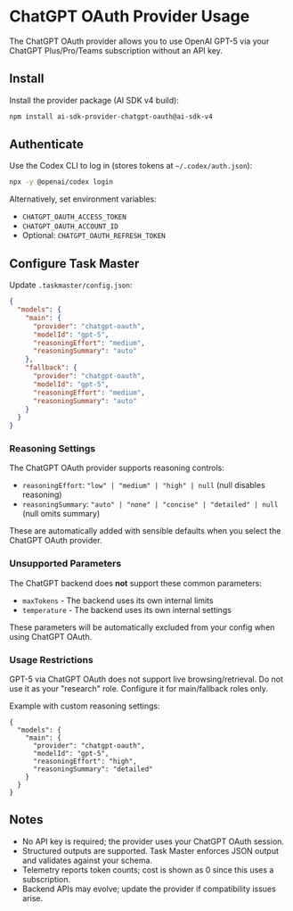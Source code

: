 # ChatGPT OAuth Provider Usage

The ChatGPT OAuth provider allows you to use OpenAI GPT-5 via your ChatGPT Plus/Pro/Teams subscription without an API key.

## Install

Install the provider package (AI SDK v4 build):

```bash
npm install ai-sdk-provider-chatgpt-oauth@ai-sdk-v4
```

## Authenticate

Use the Codex CLI to log in (stores tokens at `~/.codex/auth.json`):

```bash
npx -y @openai/codex login
```

Alternatively, set environment variables:

- `CHATGPT_OAUTH_ACCESS_TOKEN`
- `CHATGPT_OAUTH_ACCOUNT_ID`
- Optional: `CHATGPT_OAUTH_REFRESH_TOKEN`

## Configure Task Master

Update `.taskmaster/config.json`:

```json
{
  "models": {
    "main": {
      "provider": "chatgpt-oauth",
      "modelId": "gpt-5",
      "reasoningEffort": "medium",
      "reasoningSummary": "auto"
    },
    "fallback": {
      "provider": "chatgpt-oauth",
      "modelId": "gpt-5",
      "reasoningEffort": "medium",
      "reasoningSummary": "auto"
    }
  }
}
```

### Reasoning Settings

The ChatGPT OAuth provider supports reasoning controls:

- `reasoningEffort`: `"low" | "medium" | "high" | null` (null disables reasoning)
- `reasoningSummary`: `"auto" | "none" | "concise" | "detailed" | null` (null omits summary)

These are automatically added with sensible defaults when you select the ChatGPT OAuth provider.

### Unsupported Parameters

The ChatGPT backend does **not** support these common parameters:
- `maxTokens` - The backend uses its own internal limits
- `temperature` - The backend uses its own internal settings

These parameters will be automatically excluded from your config when using ChatGPT OAuth.

### Usage Restrictions

GPT-5 via ChatGPT OAuth does not support live browsing/retrieval. Do not use it as your "research" role. Configure it for main/fallback roles only.

Example with custom reasoning settings:

```jsonc
{
  "models": {
    "main": {
      "provider": "chatgpt-oauth",
      "modelId": "gpt-5",
      "reasoningEffort": "high",
      "reasoningSummary": "detailed"
    }
  }
}
```

## Notes

- No API key is required; the provider uses your ChatGPT OAuth session.
- Structured outputs are supported. Task Master enforces JSON output and validates against your schema.
- Telemetry reports token counts; cost is shown as 0 since this uses a subscription.
- Backend APIs may evolve; update the provider if compatibility issues arise.
